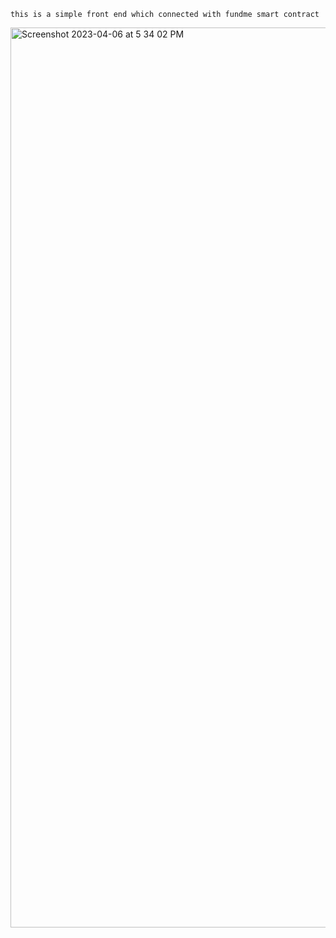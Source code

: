 ```
this is a simple front end which connected with fundme smart contract
```
<img width="1440" alt="Screenshot 2023-04-06 at 5 34 02 PM" src="https://user-images.githubusercontent.com/108890773/230374701-3ad01b9b-d7ec-4609-b5f2-57d7b0e7ad00.png">
